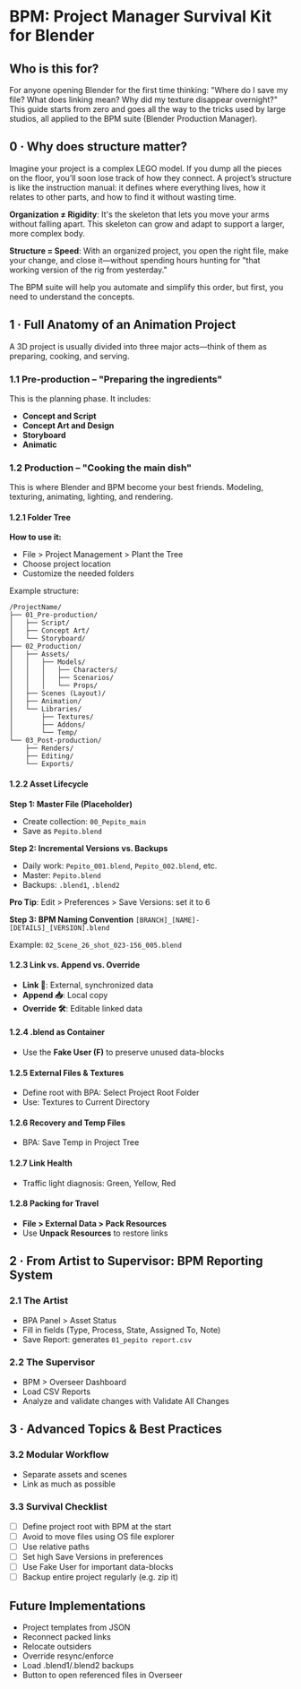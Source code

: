# BPM: Project Manager Survival Kit for Blender

## Who is this for?

For anyone opening Blender for the first time thinking: "Where do I save my file? What does linking mean? Why did my texture disappear overnight?" This guide starts from zero and goes all the way to the tricks used by large studios, all applied to the BPM suite (Blender Production Manager).

## 0 · Why does structure matter?

Imagine your project is a complex LEGO model. If you dump all the pieces on the floor, you’ll soon lose track of how they connect. A project’s structure is like the instruction manual: it defines where everything lives, how it relates to other parts, and how to find it without wasting time.

**Organization ≠ Rigidity**: It's the skeleton that lets you move your arms without falling apart. This skeleton can grow and adapt to support a larger, more complex body.

**Structure = Speed**: With an organized project, you open the right file, make your change, and close it—without spending hours hunting for "that working version of the rig from yesterday."

The BPM suite will help you automate and simplify this order, but first, you need to understand the concepts.

## 1 · Full Anatomy of an Animation Project

A 3D project is usually divided into three major acts—think of them as preparing, cooking, and serving.

### 1.1 Pre-production – "Preparing the ingredients"

This is the planning phase. It includes:

* **Concept and Script**
* **Concept Art and Design**
* **Storyboard**
* **Animatic**

### 1.2 Production – "Cooking the main dish"

This is where Blender and BPM become your best friends. Modeling, texturing, animating, lighting, and rendering.

#### 1.2.1 Folder Tree

**How to use it:**

* File > Project Management > Plant the Tree
* Choose project location
* Customize the needed folders

Example structure:

```
/ProjectName/
├── 01_Pre-production/
│   ├── Script/
│   ├── Concept Art/
│   └── Storyboard/
├── 02_Production/
│   ├── Assets/
│   │   ├── Models/
│   │   │   ├── Characters/
│   │   │   ├── Scenarios/
│   │   │   └── Props/
│   ├── Scenes (Layout)/
│   ├── Animation/
│   └── Libraries/
│       ├── Textures/
│       ├── Addons/
│       └── Temp/
└── 03_Post-production/
    ├── Renders/
    ├── Editing/
    └── Exports/
```

#### 1.2.2 Asset Lifecycle

**Step 1: Master File (Placeholder)**

* Create collection: `00_Pepito_main`
* Save as `Pepito.blend`

**Step 2: Incremental Versions vs. Backups**

* Daily work: `Pepito_001.blend`, `Pepito_002.blend`, etc.
* Master: `Pepito.blend`
* Backups: `.blend1`, `.blend2`

**Pro Tip**: Edit > Preferences > Save Versions: set it to 6

**Step 3: BPM Naming Convention**
`[BRANCH]_[NAME]-[DETAILS]_[VERSION].blend`

Example:
`02_Scene_26_shot_023-156_005.blend`

#### 1.2.3 Link vs. Append vs. Override

* **Link 🔗**: External, synchronized data
* **Append 📥**: Local copy
* **Override 🛠️**: Editable linked data

#### 1.2.4 .blend as Container

* Use the **Fake User (F)** to preserve unused data-blocks

#### 1.2.5 External Files & Textures

* Define root with BPA: Select Project Root Folder
* Use: Textures to Current Directory

#### 1.2.6 Recovery and Temp Files

* BPA: Save Temp in Project Tree

#### 1.2.7 Link Health

* Traffic light diagnosis: Green, Yellow, Red

#### 1.2.8 Packing for Travel

* **File > External Data > Pack Resources**
* Use **Unpack Resources** to restore links

## 2 · From Artist to Supervisor: BPM Reporting System

### 2.1 The Artist

* BPA Panel > Asset Status
* Fill in fields (Type, Process, State, Assigned To, Note)
* Save Report: generates `01_pepito report.csv`

### 2.2 The Supervisor

* BPM > Overseer Dashboard
* Load CSV Reports
* Analyze and validate changes with Validate All Changes

## 3 · Advanced Topics & Best Practices

### 3.2 Modular Workflow

* Separate assets and scenes
* Link as much as possible

### 3.3 Survival Checklist

* [ ] Define project root with BPM at the start
* [ ] Avoid to move files using OS file explorer
* [ ] Use relative paths
* [ ] Set high Save Versions in preferences
* [ ] Use Fake User for important data-blocks
* [ ] Backup entire project regularly (e.g. zip it)

## Future Implementations

* Project templates from JSON
* Reconnect packed links
* Relocate outsiders
* Override resync/enforce
* Load .blend1/.blend2 backups
* Button to open referenced files in Overseer
